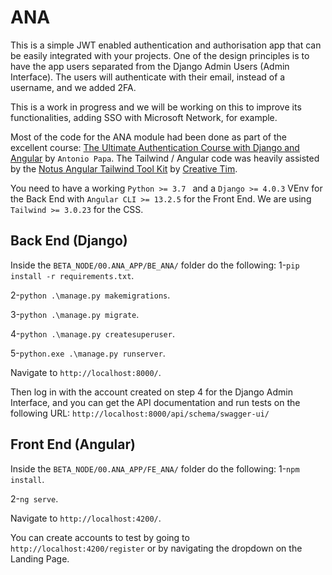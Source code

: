 # ANA

This is a simple JWT enabled authentication and authorisation app that can be easily integrated with your projects.  One of the design principles is to have the app users separated from the Django Admin Users (Admin Interface).  The users will authenticate with their email, instead of a username, and we added 2FA.

This is a work in progress and we will be working on this to improve its functionalities, adding SSO with Microsoft Network, for example.

Most of the code for the ANA module had been done as part of the excellent course: [The Ultimate Authentication Course with Django and Angular](https://www.udemy.com/course/angular-django-authentication/) by `Antonio Papa`.   The Tailwind / Angular code was heavily assisted by the [Notus Angular Tailwind Tool Kit](https://www.creative-tim.com/product/notus-angular) by [Creative Tim](www.creative-tim.com).


You need to have a working `Python >= 3.7 ` and a `Django >= 4.0.3` VEnv for the Back End with `Angular CLI >= 13.2.5` for the Front End. We are using `Tailwind >= 3.0.23` for the CSS. 


## Back End (Django)

Inside the `BETA_NODE/00.ANA_APP/BE_ANA/` folder do the following:
1-`pip install -r requirements.txt`. 

2-`python .\manage.py makemigrations`.

3-`python .\manage.py migrate`.

4-`python .\manage.py createsuperuser`.

5-`python.exe .\manage.py runserver`.

Navigate to `http://localhost:8000/`. 

Then log in with the account created on step 4 for the Django Admin Interface, and you can get the API documentation and run tests on the following URL:  `http://localhost:8000/api/schema/swagger-ui/`

## Front End (Angular)

Inside the `BETA_NODE/00.ANA_APP/FE_ANA/` folder do the following:
1-`npm install`. 

2-`ng serve`.

Navigate to `http://localhost:4200/`.

You can create accounts to test by going to `http://localhost:4200/register` or by navigating the dropdown on the Landing Page.
